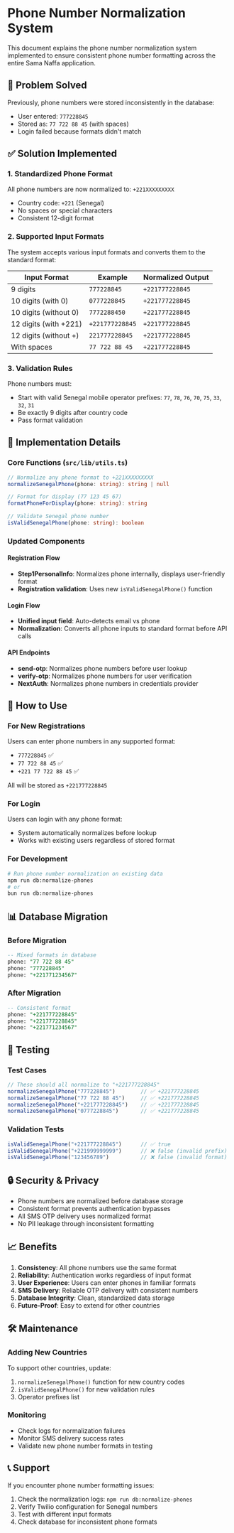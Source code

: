 # Phone Number Normalization System

This document explains the phone number normalization system implemented to ensure consistent phone number formatting across the entire Sama Naffa application.

## 🎯 Problem Solved

Previously, phone numbers were stored inconsistently in the database:
- User entered: `777228845`
- Stored as: `77 722 88 45` (with spaces)
- Login failed because formats didn't match

## ✅ Solution Implemented

### 1. Standardized Phone Format
All phone numbers are now normalized to: `+221XXXXXXXXX`
- Country code: `+221` (Senegal)
- No spaces or special characters
- Consistent 12-digit format

### 2. Supported Input Formats
The system accepts various input formats and converts them to the standard format:

| Input Format | Example | Normalized Output |
|-------------|---------|-------------------|
| 9 digits | `777228845` | `+221777228845` |
| 10 digits (with 0) | `0777228845` | `+221777228845` |
| 10 digits (without 0) | `7772288450` | `+221777228845` |
| 12 digits (with +221) | `+221777228845` | `+221777228845` |
| 12 digits (without +) | `221777228845` | `+221777228845` |
| With spaces | `77 722 88 45` | `+221777228845` |

### 3. Validation Rules
Phone numbers must:
- Start with valid Senegal mobile operator prefixes: `77`, `78`, `76`, `70`, `75`, `33`, `32`, `31`
- Be exactly 9 digits after country code
- Pass format validation

## 🔧 Implementation Details

### Core Functions (`src/lib/utils.ts`)

```typescript
// Normalize any phone format to +221XXXXXXXXX
normalizeSenegalPhone(phone: string): string | null

// Format for display (77 123 45 67)
formatPhoneForDisplay(phone: string): string

// Validate Senegal phone number
isValidSenegalPhone(phone: string): boolean
```

### Updated Components

#### Registration Flow
- **Step1PersonalInfo**: Normalizes phone internally, displays user-friendly format
- **Registration validation**: Uses new `isValidSenegalPhone()` function

#### Login Flow
- **Unified input field**: Auto-detects email vs phone
- **Normalization**: Converts all phone inputs to standard format before API calls

#### API Endpoints
- **send-otp**: Normalizes phone numbers before user lookup
- **verify-otp**: Normalizes phone numbers for user verification
- **NextAuth**: Normalizes phone numbers in credentials provider

## 🚀 How to Use

### For New Registrations
Users can enter phone numbers in any supported format:
- `777228845` ✅
- `77 722 88 45` ✅
- `+221 77 722 88 45` ✅

All will be stored as `+221777228845`

### For Login
Users can login with any phone format:
- System automatically normalizes before lookup
- Works with existing users regardless of stored format

### For Development
```bash
# Run phone number normalization on existing data
npm run db:normalize-phones
# or
bun run db:normalize-phones
```

## 📊 Database Migration

### Before Migration
```sql
-- Mixed formats in database
phone: "77 722 88 45"
phone: "777228845"
phone: "+221771234567"
```

### After Migration
```sql
-- Consistent format
phone: "+221777228845"
phone: "+221777228845"
phone: "+221771234567"
```

## 🧪 Testing

### Test Cases
```typescript
// These should all normalize to "+221777228845"
normalizeSenegalPhone("777228845")        // ✅ +221777228845
normalizeSenegalPhone("77 722 88 45")     // ✅ +221777228845
normalizeSenegalPhone("+221777228845")    // ✅ +221777228845
normalizeSenegalPhone("0777228845")       // ✅ +221777228845
```

### Validation Tests
```typescript
isValidSenegalPhone("+221777228845")      // ✅ true
isValidSenegalPhone("+221999999999")      // ❌ false (invalid prefix)
isValidSenegalPhone("123456789")          // ❌ false (invalid format)
```

## 🔒 Security & Privacy

- Phone numbers are normalized before database storage
- Consistent format prevents authentication bypasses
- All SMS OTP delivery uses normalized format
- No PII leakage through inconsistent formatting

## 📈 Benefits

1. **Consistency**: All phone numbers use the same format
2. **Reliability**: Authentication works regardless of input format
3. **User Experience**: Users can enter phones in familiar formats
4. **SMS Delivery**: Reliable OTP delivery with consistent numbers
5. **Database Integrity**: Clean, standardized data storage
6. **Future-Proof**: Easy to extend for other countries

## 🛠️ Maintenance

### Adding New Countries
To support other countries, update:
1. `normalizeSenegalPhone()` function for new country codes
2. `isValidSenegalPhone()` for new validation rules
3. Operator prefixes list

### Monitoring
- Check logs for normalization failures
- Monitor SMS delivery success rates
- Validate new phone number formats in testing

## 📞 Support

If you encounter phone number formatting issues:
1. Check the normalization logs: `npm run db:normalize-phones`
2. Verify Twilio configuration for Senegal numbers
3. Test with different input formats
4. Check database for inconsistent phone formats
